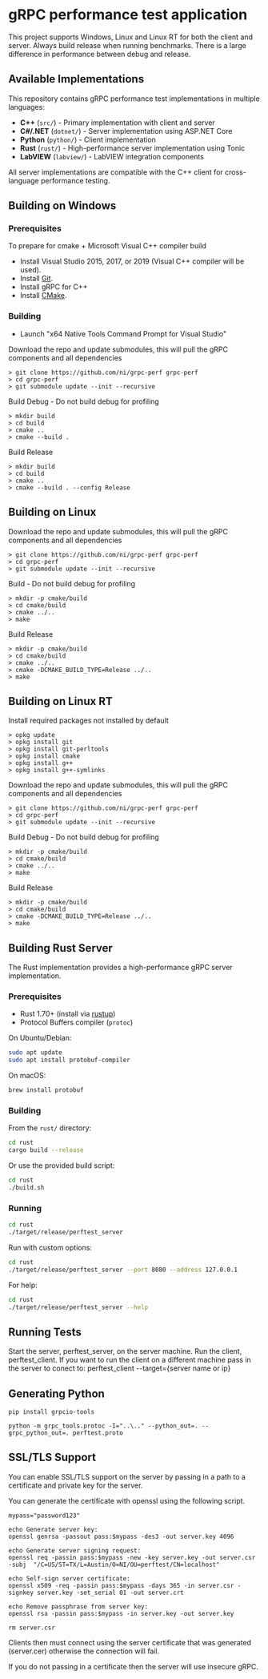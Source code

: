 # gRPC performance test application

This project supports Windows, Linux and Linux RT for both the client and server.
Always build release when running benchmarks. There is a large difference in performance between debug and release.

## Available Implementations

This repository contains gRPC performance test implementations in multiple languages:

- **C++** (`src/`) - Primary implementation with client and server
- **C#/.NET** (`dotnet/`) - Server implementation using ASP.NET Core
- **Python** (`python/`) - Client implementation 
- **Rust** (`rust/`) - High-performance server implementation using Tonic
- **LabVIEW** (`labview/`) - LabVIEW integration components

All server implementations are compatible with the C++ client for cross-language performance testing.

## Building on Windows

### Prerequisites
To prepare for cmake + Microsoft Visual C++ compiler build
- Install Visual Studio 2015, 2017, or 2019 (Visual C++ compiler will be used).
- Install [Git](https://git-scm.com/).
- Install gRPC for C++
- Install [CMake](https://cmake.org/download/).


### Building
- Launch "x64 Native Tools Command Prompt for Visual Studio"

Download the repo and update submodules, this will pull the gRPC components and all dependencies

```
> git clone https://github.com/ni/grpc-perf grpc-perf
> cd grpc-perf
> git submodule update --init --recursive
```

Build Debug - Do not build debug for profiling
```
> mkdir build
> cd build
> cmake ..
> cmake --build .
```

Build Release
```
> mkdir build
> cd build
> cmake ..
> cmake --build . --config Release
```

## Building on Linux

Download the repo and update submodules, this will pull the gRPC components and all dependencies

```
> git clone https://github.com/ni/grpc-perf grpc-perf
> cd grpc-perf
> git submodule update --init --recursive
```

Build - Do not build debug for profiling

```
> mkdir -p cmake/build
> cd cmake/build
> cmake ../..
> make
```

Build Release

```
> mkdir -p cmake/build
> cd cmake/build
> cmake ../..
> cmake -DCMAKE_BUILD_TYPE=Release ../..
> make
```

## Building on Linux RT

Install required packages not installed by default

```
> opkg update
> opkg install git
> opkg install git-perltools
> opkg install cmake
> opkg install g++
> opkg install g++-symlinks
```

Download the repo and update submodules, this will pull the gRPC components and all dependencies

```
> git clone https://github.com/ni/grpc-perf grpc-perf
> cd grpc-perf
> git submodule update --init --recursive
```

Build Debug - Do not build debug for profiling

```
> mkdir -p cmake/build
> cd cmake/build
> cmake ../..
> make
```

Build Release

```
> mkdir -p cmake/build
> cd cmake/build
> cmake -DCMAKE_BUILD_TYPE=Release ../..
> make
```

## Building Rust Server

The Rust implementation provides a high-performance gRPC server implementation.

### Prerequisites
- Rust 1.70+ (install via [rustup](https://rustup.rs/))
- Protocol Buffers compiler (`protoc`)

On Ubuntu/Debian:
```bash
sudo apt update
sudo apt install protobuf-compiler
```

On macOS:
```bash
brew install protobuf
```

### Building
From the `rust/` directory:

```bash
cd rust
cargo build --release
```

Or use the provided build script:
```bash
cd rust
./build.sh
```

### Running
```bash
cd rust
./target/release/perftest_server
```

Run with custom options:
```bash
cd rust
./target/release/perftest_server --port 8080 --address 127.0.0.1
```

For help:
```bash
cd rust
./target/release/perftest_server --help
```

## Running Tests

Start the server, perftest_server, on the server machine.
Run the client, perftest_client.
If you want to run the client on a different machine pass in the server to conect to: perftest_client --target={server name or ip}

## Generating Python

```
pip install grpcio-tools
```

```
python -m grpc_tools.protoc -I="..\.." --python_out=. --grpc_python_out=. perftest.proto
```

## SSL/TLS Support

You can enable SSL/TLS support on the server by passing in a path to a certificate and private key for the server.

You can generate the certificate with openssl using the following script.

```
mypass="password123"

echo Generate server key:
openssl genrsa -passout pass:$mypass -des3 -out server.key 4096

echo Generate server signing request:
openssl req -passin pass:$mypass -new -key server.key -out server.csr -subj  "/C=US/ST=TX/L=Austin/O=NI/OU=perftest/CN=localhost"

echo Self-sign server certificate:
openssl x509 -req -passin pass:$mypass -days 365 -in server.csr -signkey server.key -set_serial 01 -out server.crt

echo Remove passphrase from server key:
openssl rsa -passin pass:$mypass -in server.key -out server.key

rm server.csr
```

Clients then must connect using the server certificate that was generated (server.cer) otherwise the connection will fail.

If you do not passing in a certificate then the server will use insecure gRPC.

